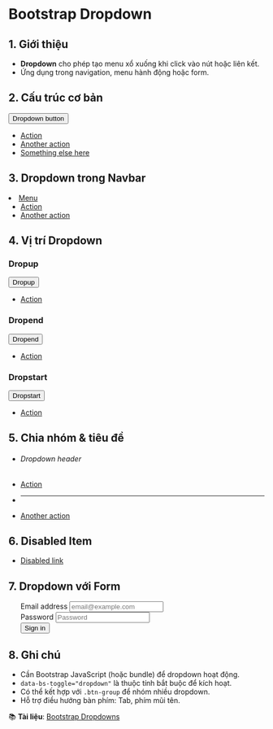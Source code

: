 # Bootstrap Dropdown

## 1. Giới thiệu
- **Dropdown** cho phép tạo menu xổ xuống khi click vào nút hoặc liên kết.
- Ứng dụng trong navigation, menu hành động hoặc form.

## 2. Cấu trúc cơ bản
<div class="dropdown">
  <button class="btn btn-secondary dropdown-toggle" type="button" data-bs-toggle="dropdown" aria-expanded="false">
    Dropdown button
  </button>
  <ul class="dropdown-menu">
    <li><a class="dropdown-item" href="#">Action</a></li>
    <li><a class="dropdown-item" href="#">Another action</a></li>
    <li><a class="dropdown-item" href="#">Something else here</a></li>
  </ul>
</div>

## 3. Dropdown trong Navbar
<li class="nav-item dropdown">
  <a class="nav-link dropdown-toggle" href="#" role="button" data-bs-toggle="dropdown" aria-expanded="false">
    Menu
  </a>
  <ul class="dropdown-menu">
    <li><a class="dropdown-item" href="#">Action</a></li>
    <li><a class="dropdown-item" href="#">Another action</a></li>
  </ul>
</li>

## 4. Vị trí Dropdown
### Dropup
<div class="btn-group dropup">
  <button type="button" class="btn btn-secondary dropdown-toggle" data-bs-toggle="dropdown">
    Dropup
  </button>
  <ul class="dropdown-menu">
    <li><a class="dropdown-item" href="#">Action</a></li>
  </ul>
</div>

### Dropend
<div class="btn-group dropend">
  <button type="button" class="btn btn-secondary dropdown-toggle" data-bs-toggle="dropdown">
    Dropend
  </button>
  <ul class="dropdown-menu">
    <li><a class="dropdown-item" href="#">Action</a></li>
  </ul>
</div>

### Dropstart
<div class="btn-group dropstart">
  <button type="button" class="btn btn-secondary dropdown-toggle" data-bs-toggle="dropdown">
    Dropstart
  </button>
  <ul class="dropdown-menu">
    <li><a class="dropdown-item" href="#">Action</a></li>
  </ul>
</div>

## 5. Chia nhóm & tiêu đề
<ul class="dropdown-menu">
  <li><h6 class="dropdown-header">Dropdown header</h6></li>
  <li><a class="dropdown-item" href="#">Action</a></li>
  <li><hr class="dropdown-divider"></li>
  <li><a class="dropdown-item" href="#">Another action</a></li>
</ul>

## 6. Disabled Item
<ul class="dropdown-menu">
  <li><a class="dropdown-item disabled" href="#" tabindex="-1" aria-disabled="true">Disabled link</a></li>
</ul>

## 7. Dropdown với Form
<ul class="dropdown-menu p-4">
  <form>
    <div class="mb-3">
      <label for="exampleDropdownFormEmail1" class="form-label">Email address</label>
      <input type="email" class="form-control" id="exampleDropdownFormEmail1" placeholder="email@example.com">
    </div>
    <div class="mb-3">
      <label for="exampleDropdownFormPassword1" class="form-label">Password</label>
      <input type="password" class="form-control" id="exampleDropdownFormPassword1" placeholder="Password">
    </div>
    <button type="submit" class="btn btn-primary">Sign in</button>
  </form>
</ul>

## 8. Ghi chú
- Cần Bootstrap JavaScript (hoặc bundle) để dropdown hoạt động.
- `data-bs-toggle="dropdown"` là thuộc tính bắt buộc để kích hoạt.
- Có thể kết hợp với `.btn-group` để nhóm nhiều dropdown.
- Hỗ trợ điều hướng bàn phím: Tab, phím mũi tên.

📚 **Tài liệu**: [Bootstrap Dropdowns](https://getbootstrap.com/docs/5.3/components/dropdowns/)
